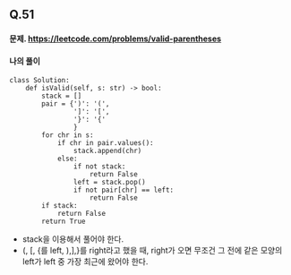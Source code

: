 ## Q.51

#### 문제. https://leetcode.com/problems/valid-parentheses

#### 나의 풀이
```
class Solution:
    def isValid(self, s: str) -> bool:
        stack = []
        pair = {')': '(',
                ']': '[',
                '}': '{'
                }
        for chr in s:
            if chr in pair.values():
                stack.append(chr)
            else:
                if not stack:
                    return False
                left = stack.pop()
                if not pair[chr] == left:
                    return False
        if stack:
            return False
        return True
```


- stack을 이용해서 풀어야 한다.
- (, [, {를 left, ),],}를 right라고 했을 때, right가 오면 무조건 그 전에 같은 모양의 left가 left 중 가장 최근에 왔어야 한다.

